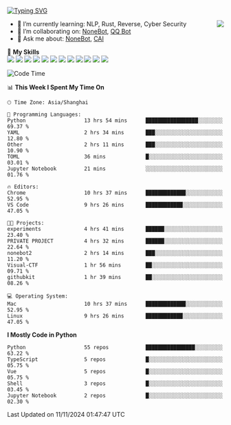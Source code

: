 [![Typing SVG](https://readme-typing-svg.herokuapp.com?size=25&duration=2500&color=8C43EA&vCenter=true&width=200&height=40&lines=Hi+there+%F0%9F%91%8B%F0%9F%8F%BB;I'm+yanyongyu)](https://git.io/typing-svg)

<a href="#">
  <img align="right" src="https://github-readme-stats.vercel.app/api?username=yanyongyu&count_private=true&show_icons=true&bg_color=15,f2f7fd,E0EAFC" />
</a>

- 🌱 I’m currently learning: NLP, Rust, Reverse, Cyber Security
- 👯 I’m collaborating on: [NoneBot](https://github.com/nonebot), [QQ Bot](https://github.com/Mrs4s/go-cqhttp)
- 💬 Ask me about: [NoneBot](https://github.com/nonebot), [CAI](https://github.com/cscs181/CAI)

🌟 **My Skills**  
![](https://img.shields.io/badge/-Python-3e74a2?style=flat-square&logo=Python&logoColor=fff)
![](https://img.shields.io/badge/-TypeScript-3178C6?style=flat-square&logo=TypeScript&logoColor=fff)
![](https://img.shields.io/badge/-Vue-4fc08d?style=flat-square&logo=Vue.js&logoColor=fff)
![](https://img.shields.io/badge/-React-2d98ce?style=flat-square&logo=React&logoColor=fff)
![](https://img.shields.io/badge/-FastAPI-009688?style=flat-square&logo=FastAPI&logoColor=fff)
![](https://img.shields.io/badge/-Linux-000000?style=flat-square&logo=Linux&logoColor=fff)
![](https://img.shields.io/badge/-Docker-2496ED?style=flat-square&logo=Docker&logoColor=fff)
![](https://img.shields.io/badge/-Kubernetes-326CE5?style=flat-square&logo=Kubernetes&logoColor=fff)
![](https://img.shields.io/badge/-GitHub%20Actions-2088FF?style=flat-square&logo=GitHubActions&logoColor=fff)
![](https://img.shields.io/badge/-PostgreSQL-4169E1?style=flat-square&logo=PostgreSQL&logoColor=fff)
![](https://img.shields.io/badge/-Redis-DC382D?style=flat-square&logo=Redis&logoColor=fff)
![](https://img.shields.io/badge/-MongoDB-47A248?style=flat-square&logo=MongoDB&logoColor=fff)

<!--START_SECTION:waka-->
![Code Time](http://img.shields.io/badge/Code%20Time-6%2C868%20hrs%2022%20mins-blue)

📊 **This Week I Spent My Time On** 

```text
🕑︎ Time Zone: Asia/Shanghai

💬 Programming Languages: 
Python                   13 hrs 54 mins      █████████████████░░░░░░░░   69.37 % 
YAML                     2 hrs 34 mins       ███░░░░░░░░░░░░░░░░░░░░░░   12.80 % 
Other                    2 hrs 11 mins       ███░░░░░░░░░░░░░░░░░░░░░░   10.90 % 
TOML                     36 mins             █░░░░░░░░░░░░░░░░░░░░░░░░   03.01 % 
Jupyter Notebook         21 mins             ░░░░░░░░░░░░░░░░░░░░░░░░░   01.76 % 

🔥 Editors: 
Chrome                   10 hrs 37 mins      █████████████░░░░░░░░░░░░   52.95 % 
VS Code                  9 hrs 26 mins       ████████████░░░░░░░░░░░░░   47.05 % 

🐱‍💻 Projects: 
experiments              4 hrs 41 mins       ██████░░░░░░░░░░░░░░░░░░░   23.40 % 
PRIVATE PROJECT          4 hrs 32 mins       ██████░░░░░░░░░░░░░░░░░░░   22.64 % 
nonebot2                 2 hrs 14 mins       ███░░░░░░░░░░░░░░░░░░░░░░   11.20 % 
Visual-CTF               1 hr 56 mins        ██░░░░░░░░░░░░░░░░░░░░░░░   09.71 % 
githubkit                1 hr 39 mins        ██░░░░░░░░░░░░░░░░░░░░░░░   08.26 % 

💻 Operating System: 
Mac                      10 hrs 37 mins      █████████████░░░░░░░░░░░░   52.95 % 
Linux                    9 hrs 26 mins       ████████████░░░░░░░░░░░░░   47.05 % 
```

**I Mostly Code in Python** 

```text
Python                   55 repos            ████████████████░░░░░░░░░   63.22 % 
TypeScript               5 repos             █░░░░░░░░░░░░░░░░░░░░░░░░   05.75 % 
Vue                      5 repos             █░░░░░░░░░░░░░░░░░░░░░░░░   05.75 % 
Shell                    3 repos             █░░░░░░░░░░░░░░░░░░░░░░░░   03.45 % 
Jupyter Notebook         2 repos             █░░░░░░░░░░░░░░░░░░░░░░░░   02.30 % 
```




 Last Updated on 11/11/2024 01:47:47 UTC
<!--END_SECTION:waka-->
